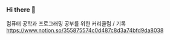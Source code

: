 ### Hi there 👋

컴퓨터 공학과 프로그래밍 공부를 위한 커리큘럼 / 기록
https://www.notion.so/355875574c0d487c8d3a74bfd9da8038
